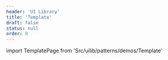 ```yaml
---
header: 'UI Library'
title: 'Template'
draft: false
status: null
order: 0
---
```


<!--
  ATTENTION: This file is auto generated by using "makeDemosFactory".
  Do not change the content!
-->

import TemplatePage from 'Src/uilib/patterns/demos/Template'

<TemplatePage />
